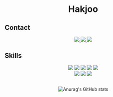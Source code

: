 <div></div>
<div align="center">
  <h1>Hakjoo</h1>
  <h2 align = "left">Contact</h2>
  
  
  
  <a href = "https://www.instagram.com/hak_joo/">
    <img src="https://img.shields.io/badge/Instagram-E4405F?style=flat-square&logo=Instagram&logoColor=white"/>
  </a> <a href = "https://www.facebook.com/lgkrwn/">
    <img src="https://img.shields.io/badge/Facebook-1877F2?style=flat-square&logo=Facebook&logoColor=white"/>  
  </a>
  <img src="https://img.shields.io/badge/hjlee9200-EA4335?style=flat-square&logo=Gmail&logoColor=white"/>  

  <h2 align = "left">Skills</h2> <img src="https://img.shields.io/badge/Python-3776AB?style=flat-square&logo=Python&logoColor=white"/>
  <img src="https://img.shields.io/badge/C-00599C?style=flat-square&logo=C&&logoColor=white"/> 
  <img src="https://img.shields.io/badge/C++-00599C?style=flat-square&logo=Cplusplus&&logoColor=white"/>
  <img src="https://img.shields.io/badge/JAVA-007396?style=flat-square&logo=Java&&logoColor=white"/> 
  <img src="https://img.shields.io/badge/Dart-0175C2?style=flat-square&logo=Dart&&logoColor=white"/> 
 <br/>
  <img src="https://img.shields.io/badge/HTML-E34F26?style=flat-square&logo=HTML5&logoColor=white"/> 
  <img src="https://img.shields.io/badge/CSS-1572B6?style=flat-square&logo=CSS3&logoColor=white"/> 
  <img src="https://img.shields.io/badge/JavaScript-F7DF1E?style=flat-square&logo=JavaScript&logoColor=white"/> 
 <br/>
 <br/>

  ![Anurag's GitHub stats](https://github-readme-stats.vercel.app/api?username=hak-joo&show_icons=true&theme=radical)

</div>

